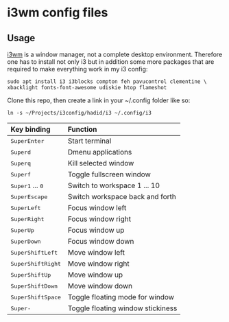 # i3wm config files

## Usage

[i3wm](https://i3wm.org/) is a window manager, not a complete desktop
environment. Therefore one has to install not only i3 but in addition
some more packages that are required to make everything work in my i3
config:

```
sudo apt install i3 i3blocks compton feh pavucontrol clementine \
xbacklight fonts-font-awesome udiskie htop flameshot
```

Clone this repo, then create a link in your ~/.config folder like so:

```
ln -s ~/Projects/i3config/hadid/i3 ~/.config/i3
```



Key binding | Function
:--- | :---
<kbd>Super</kbd><kbd>Enter</kbd>                    | Start terminal
<kbd>Super</kbd><kbd>d</kbd>                        | Dmenu applications
<kbd>Super</kbd><kbd>q</kbd>                        | Kill selected window
<kbd>Super</kbd><kbd>f</kbd>                        | Toggle fullscreen window
<kbd>Super</kbd><kbd>1</kbd> ... <kbd>0</kbd>       | Switch to workspace 1 ... 10
<kbd>Super</kbd><kbd>Escape</kbd>                   | Switch workspace back and forth
<kbd>Super</kbd><kbd>Left</kbd>                     | Focus window left
<kbd>Super</kbd><kbd>Right</kbd>                    | Focus window right
<kbd>Super</kbd><kbd>Up</kbd>                       | Focus window up
<kbd>Super</kbd><kbd>Down</kbd>                     | Focus window down
<kbd>Super</kbd><kbd>Shift</kbd><kbd>Left</kbd>     | Move window left
<kbd>Super</kbd><kbd>Shift</kbd><kbd>Right</kbd>    | Move window right
<kbd>Super</kbd><kbd>Shift</kbd><kbd>Up</kbd>       | Move window up
<kbd>Super</kbd><kbd>Shift</kbd><kbd>Down</kbd>     | Move window down
<kbd>Super</kbd><kbd>Shift</kbd><kbd>Space</kbd>    | Toggle floating mode for window
<kbd>Super</kbd><kbd>-</kbd>                        | Toggle floating window stickiness
